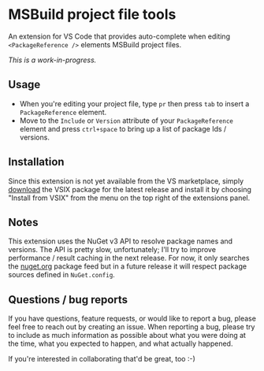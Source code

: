 # MSBuild project file tools

An extension for VS Code that provides auto-complete when editing `<PackageReference />` elements MSBuild project files.

_This is a work-in-progress._

## Usage

* When you're editing your project file, type `pr` then press `tab` to insert a `PackageReference` element.
* Move to the `Include` or `Version` attribute of your `PackageReference` element and press `ctrl+space` to bring up a list of package Ids / versions.

## Installation

Since this extension is not yet available from the VS marketplace, simply [download](https://github.com/tintoy/msbuild-project-tools-vscode/releases/latest) the VSIX package for the latest release and install it by choosing "Install from VSIX" from the menu on the top right of the extensions panel.

## Notes

This extension uses the NuGet v3 API to resolve package names and versions. The API is pretty slow, unfortunately; I'll try to improve performance / result caching in the next release. For now, it only searches the [nuget.org](https://nuget.org) package feed but in a future release it will respect package sources defined in `NuGet.config`.

## Questions / bug reports

If you have questions, feature requests, or would like to report a bug, please feel free to reach out by creating an issue. When reporting a bug, please try to include as much information as possible about what you were doing at the time, what you expected to happen, and what actually happened.

If you're interested in collaborating that'd be great, too :-)
